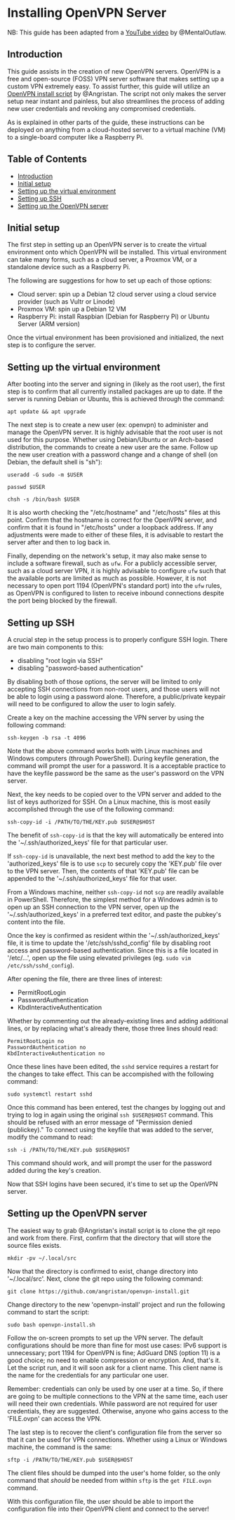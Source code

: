 # Installing OpenVPN Server

NB: This guide has been adapted from a [YouTube video](https://www.youtube.com/watch?v=Lk_v6Q0YsNo) by @MentalOutlaw.

## Introduction

This guide assists in the creation of new OpenVPN servers. OpenVPN is a free and open-source (FOSS) VPN server software that makes setting up a custom VPN extremely easy. To assist further, this guide will utilize an [OpenVPN install script](https://github.com/angristan/openvpn-install) by @Angristan. The script not only makes the server setup near instant and painless, but also streamlines the process of adding new user credentials and revoking any compromised credentials.

As is explained in other parts of the guide, these instructions can be deployed on anything from a cloud-hosted server to a virtual machine (VM) to a single-board computer like a Raspberry Pi.

## Table of Contents

- [Introduction](#introduction)
- [Initial setup](#initial-setup)
- [Setting up the virtual environment](#setting-up-the-virtual-environment)
- [Setting up SSH](#setting-up-ssh)
- [Setting up the OpenVPN server](#setting-up-the-openvpn-server)

## Initial setup

The first step in setting up an OpenVPN server is to create the virtual environment onto which OpenVPN will be installed. This virtual environment can take many forms, such as a cloud server, a Proxmox VM, or a standalone device such as a Raspberry Pi.

The following are suggestions for how to set up each of those options:

- Cloud server: spin up a Debian 12 cloud server using a cloud service provider (such as Vultr or Linode)
- Proxmox VM: spin up a Debian 12 VM
- Raspberry Pi: install Raspbian (Debian for Raspberry Pi) or Ubuntu Server (ARM version)

Once the virtual environment has been provisioned and initialized, the next step is to configure the server.

## Setting up the virtual environment

After booting into the server and signing in (likely as the root user), the first step is to confirm that all currently installed packages are up to date. If the server is running Debian or Ubuntu, this is achieved through the command:

```
apt update && apt upgrade
```

The next step is to create a new user (ex: openvpn) to administer and manage the OpenVPN server. It is highly advisable that the root user is not used for this purpose. Whether using Debian/Ubuntu or an Arch-based distribution, the commands to create a new user are the same. Follow up the new user creation with a password change and a change of shell (on Debian, the default shell is "sh"):

```
useradd -G sudo -m $USER

passwd $USER

chsh -s /bin/bash $USER
```

It is also worth checking the "/etc/hostname" and "/etc/hosts" files at this point. Confirm that the hostname is correct for the OpenVPN server, and confirm that it is found in "/etc/hosts" under a loopback address. If any adjustments were made to either of these files, it is advisable to restart the server after and then to log back in.

Finally, depending on the network's setup, it may also make sense to include a software firewall, such as `ufw`. For a publicly accessible server, such as a cloud server VPN, it is highly advisable to configure `ufw` such that the available ports are limited as much as possible. However, it is not necessary to open port 1194 (OpenVPN's standard port) into the `ufw` rules, as OpenVPN is configured to listen to receive inbound connections despite the port being blocked by the firewall.

## Setting up SSH

A crucial step in the setup process is to properly configure SSH login. There are two main components to this:

- disabling "root login via SSH"
- disabling "password-based authentication"

By disabling both of those options, the server will be limited to only accepting SSH connections from non-root users, and those users will not be able to login using a password alone. Therefore, a public/private keypair will need to be configured to allow the user to login safely.

Create a key on the machine accessing the VPN server by using the following command:

```
ssh-keygen -b rsa -t 4096
```

Note that the above command works both with Linux machines and Windows computers (through PowerShell). During keyfile generation, the command will prompt the user for a password. It is a acceptable practice to have the keyfile password be the same as the user's password on the VPN server.

Next, the key needs to be copied over to the VPN server and added to the list of keys authorized for SSH. On a Linux machine, this is most easily accomplished through the use of the following command:

```
ssh-copy-id -i /PATH/TO/THE/KEY.pub $USER@$HOST
```

The benefit of `ssh-copy-id` is that the key will automatically be entered into the '~/.ssh/authorized_keys' file for that particular user.

If `ssh-copy-id` is unavailable, the next best method to add the key to the 'authorized_keys' file is to use `scp` to securely copy the 'KEY.pub' file over to the VPN server. Then, the contents of that 'KEY.pub' file can be appended to the '~/.ssh/authorized_keys' file for that user.

From a Windows machine, neither `ssh-copy-id` not `scp` are readily available in PowerShell. Therefore, the simplest method for a Windows admin is to open up an SSH connection to the VPN server, open up the '~/.ssh/authorized_keys' in a preferred text editor, and paste the pubkey's content into the file.

Once the key is confirmed as resident within the '~/.ssh/authorized_keys' file, it is time to update the '/etc/ssh/sshd_config' file by disabling root access and password-based authentication. Since this is a file located in '/etc/...', open up the file using elevated privileges (eg. `sudo vim /etc/ssh/sshd_config`).

After opening the file, there are three lines of interest:

- PermitRootLogin
- PasswordAuthentication
- KbdInteractiveAuthentication

Whether by commenting out the already-existing lines and adding additional lines, or by replacing what's already there, those three lines should read:

```
PermitRootLogin no
PasswordAuthentication no
KbdInteractiveAuthentication no
```

Once these lines have been edited, the `sshd` service requires a restart for the changes to take effect. This can be accompished with the following command:

```
sudo systemctl restart sshd
```

Once this command has been entered, test the changes by logging out and trying to log in again using the original `ssh $USER@$HOST` command. This should be refused with an error message of "Permission denied (publickey)." To connect using the keyfile that was added to the server, modify the command to read:

```
ssh -i /PATH/TO/THE/KEY.pub $USER@$HOST
```

This command should work, and will prompt the user for the password added during the key's creation.

Now that SSH logins have been secured, it's time to set up the OpenVPN server.

## Setting up the OpenVPN server

The easiest way to grab @Angristan's install script is to clone the git repo and work from there. First, confirm that the directory that will store the source files exists.

```
mkdir -pv ~/.local/src
```

Now that the directory is confirmed to exist, change directory into '~/.local/src'. Next, clone the git repo using the following command:

```
git clone https://github.com/angristan/openvpn-install.git
```

Change directory to the new 'openvpn-install' project and run the following command to start the script:

```
sudo bash openvpn-install.sh
```

Follow the on-screen prompts to set up the VPN server. The default configurations should be more than fine for most use cases: IPv6 support is unnecessary; port 1194 for OpenVPN is fine; AdGuard DNS (option 11) is a good choice; no need to enable compression or encryption. And, that's it. Let the script run, and it will soon ask for a client name. This client name is the name for the credentials for any particular one user.

Remember: credentials can only be used by one user at a time. So, if there are going to be multiple connections to the VPN at the same time, each user will need their own credentials. While password are not required for user credentials, they are suggested. Otherwise, anyone who gains access to the 'FILE.ovpn' can access the VPN.

The last step is to recover the client's configuration file from the server so that it can be used for VPN connections. Whether using a Linux or Windows machine, the command is the same:

```
sftp -i /PATH/TO/THE/KEY.pub $USER@$HOST
```

The client files should be dumped into the user's home folder, so the only command that *should* be needed from within `sftp` is the `get FILE.ovpn` command.

With this configuration file, the user should be able to import the configuration file into their OpenVPN client and connect to the server!
